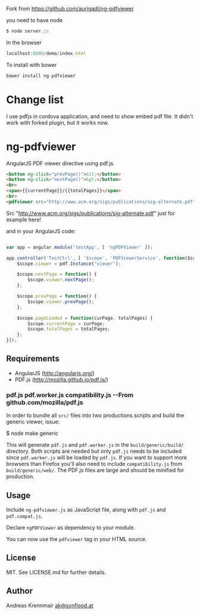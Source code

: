 Fork from https://github.com/aurigadl/ng-pdfviewer

you need to have node
``` js
$ node server.js 
```

In the browser
``` js
localhost:8000/demo/index.html
```

To install with bower
``` js
bower install ng-pdfviewer
```

# Change list

I use pdfjs in cordova application, and need to show embed pdf file. It didn't work with forked plugin, but it works now.

# ng-pdfviewer

AngularJS PDF viewer directive using pdf.js.

``` html
<button ng-click="prevPage()">&lt;</button>
<button ng-click="nextPage()">&gt;</button>
<br>
<span>{{currentPage}}/{{totalPages}}</span>
<br>
<pdfviewer src="http://www.acm.org/sigs/publications/sig-alternate.pdf" on-page-load='pageLoaded(page,total)' id="viewer"></pdfviewer>
```

Src "http://www.acm.org/sigs/publications/sig-alternate.pdf" just for example here!

and in your AngularJS code:

``` js

var app = angular.module('testApp', [ 'ngPDFViewer' ]);

app.controller('TestCtrl', [ '$scope', 'PDFViewerService', function($scope, pdf) {
	$scope.viewer = pdf.Instance("viewer");

	$scope.nextPage = function() {
		$scope.viewer.nextPage();
	};

	$scope.prevPage = function() {
		$scope.viewer.prevPage();
	};

	$scope.pageLoaded = function(curPage, totalPages) {
		$scope.currentPage = curPage;
		$scope.totalPages = totalPages;
	};
}]);
```

## Requirements

* AngularJS (http://angularjs.org/)
* PDF.js (http://mozilla.github.io/pdf.js/)

### pdf.js pdf.worker.js compatibility.js  --From github.com/mozilla/pdf.js
  In order to bundle all `src/` files into two productions scripts and build the generic
  viewer, issue:

  $ node make generic

  This will generate `pdf.js` and `pdf.worker.js` in the `build/generic/build/` directory.
  Both scripts are needed but only `pdf.js` needs to be included since `pdf.worker.js` will
  be loaded by `pdf.js`. If you want to support more browsers than Firefox you'll also need
  to include `compatibility.js` from `build/generic/web/`. The PDF.js files are large and
  should be minified for production.

## Usage

Include `ng-pdfviewer.js` as JavaScript file, along with `pdf.js` and `pdf.compat.js`.

Declare `ngPDFViewer` as dependency to your module.

You can now use the `pdfviewer` tag in your HTML source.

## License

MIT. See LICENSE.md for further details.

## Author
Andreas Krennmair <ak@synflood.at>
